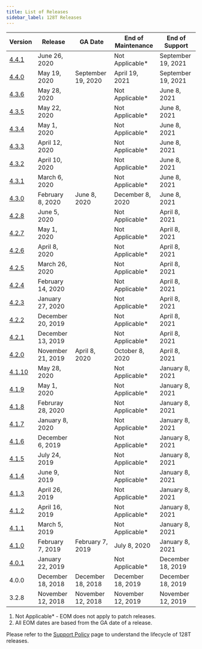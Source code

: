 ```yaml
---
title: List of Releases
sidebar_label: 128T Releases
---
```


| Version                                          | Release           | GA Date            | End of Maintenance | End of Support     |
| ------------------------------------------------ | ----------------- | ------------------ | ------------------ | ------------------ |
| [4.4.1](release_notes_128t_4.3.md#release-441)   | June 26, 2020     |                    | Not Applicable*    | September 19, 2021 |
| [4.4.0](release_notes_128t_4.4.md#release-440)   | May 19, 2020      | September 19, 2020 | April 19, 2021     | September 19, 2021 |
| [4.3.6](release_notes_128t_4.3.md#release-436)   | May 28, 2020      |                    | Not Applicable*    | June 8, 2021       |
| [4.3.5](release_notes_128t_4.3.md#release-435)   | May 22, 2020      |                    | Not Applicable*    | June 8, 2021       |
| [4.3.4](release_notes_128t_4.3.md#release-434)   | May 1, 2020       |                    | Not Applicable*    | June 8, 2021       |
| [4.3.3](release_notes_128t_4.3.md#release-433)   | April 12, 2020    |                    | Not Applicable*    | June 8, 2021       |
| [4.3.2](release_notes_128t_4.3.md#release-432)   | April 10, 2020    |                    | Not Applicable*    | June 8, 2021       |
| [4.3.1](release_notes_128t_4.3.md#release-431)   | March 6, 2020     |                    | Not Applicable*    | June 8, 2021       |
| [4.3.0](release_notes_128t_4.3.md#release-430)   | February 8, 2020  | June 8, 2020       | December 8, 2020   | June 8, 2021       |
| [4.2.8](release_notes_128t_4.2.md#release-428)   | June 5, 2020      |                    | Not Applicable*    | April 8, 2021      |
| [4.2.7](release_notes_128t_4.2.md#release-427)   | May 1, 2020       |                    | Not Applicable*    | April 8, 2021      |
| [4.2.6](release_notes_128t_4.2.md#release-426)   | April 8, 2020     |                    | Not Applicable*    | April 8, 2021      |
| [4.2.5](release_notes_128t_4.2.md#release-425)   | March 26, 2020    |                    | Not Applicable*    | April 8, 2021      |
| [4.2.4](release_notes_128t_4.2.md#release-424)   | February 14, 2020 |                    | Not Applicable*    | April 8, 2021      |
| [4.2.3](release_notes_128t_4.2.md#release-423)   | January 27, 2020  |                    | Not Applicable*    | April 8, 2021      |
| [4.2.2](release_notes_128t_4.2.md#release-422)   | December 20, 2019 |                    | Not Applicable*    | April 8, 2021      |
| [4.2.1](release_notes_128t_4.2.md#release-421)   | December 13, 2019 |                    | Not Applicable*    | April 8, 2021      |
| [4.2.0](release_notes_128t_4.2.md#release-420)   | November 21, 2019 | April 8, 2020      | October 8, 2020    | April 8, 2021      |
| [4.1.10](release_notes_128t_4.1.md#release-4110) | May 28, 2020      |                    | Not Applicable*    | January 8, 2021    |
| [4.1.9](release_notes_128t_4.1.md#release-419)   | May 1, 2020       |                    | Not Applicable*    | January 8, 2021    |
| [4.1.8](release_notes_128t_4.1.md#release-418)   | Februray 28, 2020 |                    | Not Applicable*    | January 8, 2021    |
| [4.1.7](release_notes_128t_4.1.md#release-417)   | January 8, 2020   |                    | Not Applicable*    | January 8, 2021    |
| [4.1.6](release_notes_128t_4.1.md#release-416)   | December 6, 2019  |                    | Not Applicable*    | January 8, 2021    |
| [4.1.5](release_notes_128t_4.1.md#release-415)   | July 24, 2019     |                    | Not Applicable*    | January 8, 2021    |
| [4.1.4](release_notes_128t_4.1.md#release-414)   | June 9, 2019      |                    | Not Applicable*    | January 8, 2021    |
| [4.1.3](release_notes_128t_4.1.md#release-413)   | April 26, 2019    |                    | Not Applicable*    | January 8, 2021    |
| [4.1.2](release_notes_128t_4.1.md#release-412)   | April 16, 2019    |                    | Not Applicable*    | January 8, 2021    |
| [4.1.1](release_notes_128t_4.1.md#release-411)   | March 5, 2019     |                    | Not Applicable*    | January 8, 2021    |
| [4.1.0](release_notes_128t_4.1.md#release-410)   | February 7, 2019  | February 7, 2019   | July 8, 2020       | January 8, 2021    |
| [4.0.1](release_notes_128t_4.0.md#release-401)   | January 22, 2019  |                    | Not Applicable*    | December 18, 2019  |
| 4.0.0                                            | December 18, 2018 | December 18, 2018  | December 18, 2019  | December 18, 2019  |
| 3.2.8                                            | November 12, 2018 | November 12, 2018  | November 12, 2019  | November 12, 2019  |

1. Not Applicable* - EOM does not apply to patch releases.
2. All EOM dates are based from the GA date of a release.

Please refer to the [Support Policy](about_support_policy.md) page to understand the lifecycle of 128T releases.
